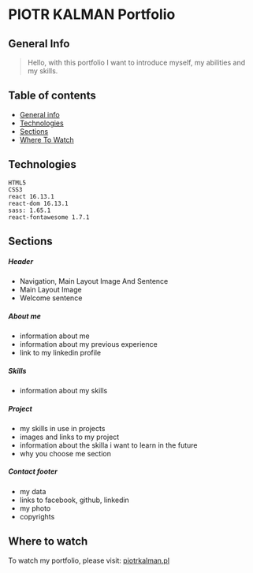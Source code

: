 # PIOTR KALMAN Portfolio

## General Info

> Hello, with this portfolio I want to introduce myself, my abilities and my skills.

## Table of contents

- [General info](#general-info)
- [Technologies](#technologies)
- [Sections](#sections)
- [Where To Watch](#where-to-watch)

## Technologies

    HTML5
    CSS3
    react 16.13.1
    react-dom 16.13.1
    sass: 1.65.1
    react-fontawesome 1.7.1

## Sections

##### Header

- Navigation, Main Layout Image And Sentence
- Main Layout Image
- Welcome sentence

##### About me

- information about me
- information about my previous experience
- link to my linkedin profile

##### Skills

- information about my skills

##### Project

- my skills in use in projects
- images and links to my project
- information about the skilla i want to learn in the future
- why you choose me section

##### Contact footer

- my data
- links to facebook, github, linkedin
- my photo
- copyrights

## Where to watch

To watch my portfolio, please visit:
[piotrkalman.pl](https://piotrkalman.pl)
